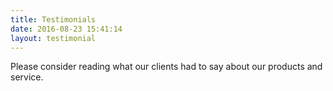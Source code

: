 ```yaml
---
title: Testimonials
date: 2016-08-23 15:41:14
layout: testimonial
---
```

Please consider reading what our clients had to say about our products and service.